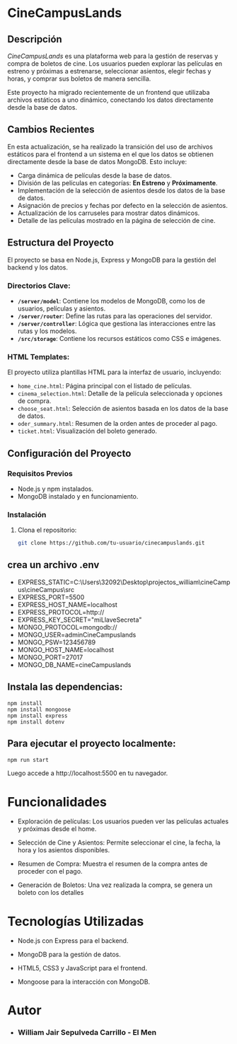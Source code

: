 # CineCampusLands

## Descripción
*CineCampusLands* es una plataforma web para la gestión de reservas y compra de boletos de cine. Los usuarios pueden explorar las películas en estreno y próximas a estrenarse, seleccionar asientos, elegir fechas y horas, y comprar sus boletos de manera sencilla.

Este proyecto ha migrado recientemente de un frontend que utilizaba archivos estáticos a uno dinámico, conectando los datos directamente desde la base de datos.

## Cambios Recientes
En esta actualización, se ha realizado la transición del uso de archivos estáticos para el frontend a un sistema en el que los datos se obtienen directamente desde la base de datos MongoDB. Esto incluye:
- Carga dinámica de películas desde la base de datos.
- División de las películas en categorías: **En Estreno** y **Próximamente**.
- Implementación de la selección de asientos desde los datos de la base de datos.
- Asignación de precios y fechas por defecto en la selección de asientos.
- Actualización de los carruseles para mostrar datos dinámicos.
- Detalle de las películas mostrado en la página de selección de cine.

## Estructura del Proyecto
El proyecto se basa en Node.js, Express y MongoDB para la gestión del backend y los datos.

### Directorios Clave:
- **`/server/model`**: Contiene los modelos de MongoDB, como los de usuarios, películas y asientos.
- **`/server/router`**: Define las rutas para las operaciones del servidor.
- **`/server/controller`**: Lógica que gestiona las interacciones entre las rutas y los modelos.
- **`/src/storage`**: Contiene los recursos estáticos como CSS e imágenes.

### HTML Templates:
El proyecto utiliza plantillas HTML para la interfaz de usuario, incluyendo:
- `home_cine.html`: Página principal con el listado de películas.
- `cinema_selection.html`: Detalle de la película seleccionada y opciones de compra.
- `choose_seat.html`: Selección de asientos basada en los datos de la base de datos.
- `oder_summary.html`: Resumen de la orden antes de proceder al pago.
- `ticket.html`: Visualización del boleto generado.

## Configuración del Proyecto

### Requisitos Previos
- Node.js y npm instalados.
- MongoDB instalado y en funcionamiento.

### Instalación
1. Clona el repositorio:
   ```bash
   git clone https://github.com/tu-usuario/cinecampuslands.git
    ```
## crea un archivo .env 
- EXPRESS_STATIC=C:\Users\32092\Desktop\projectos_william\cineCampus\cineCampus\src 
- EXPRESS_PORT=5500 
- EXPRESS_HOST_NAME=localhost 
- EXPRESS_PROTOCOL=http:// 
- EXPRESS_KEY_SECRET="miLlaveSecreta" 
- MONGO_PROTOCOL=mongodb:// 
- MONGO_USER=adminCineCampuslands 
- MONGO_PSW=123456789 
- MONGO_HOST_NAME=localhost 
- MONGO_PORT=27017 
- MONGO_DB_NAME=cineCampuslands

## Instala las dependencias:
    npm install
    npm install mongoose
    npm install express 
    npm install dotenv

## Para ejecutar el proyecto localmente:

```node.js
npm run start
```

Luego accede a http://localhost:5500 en tu navegador.

# Funcionalidades

- Exploración de películas: Los usuarios pueden ver las películas actuales y próximas desde el home.

- Selección de Cine y Asientos: Permite seleccionar el cine, la fecha, la hora y los asientos disponibles.
- Resumen de Compra: Muestra el resumen de la compra antes de proceder con el pago.
- Generación de Boletos: Una vez realizada la compra, se genera un boleto con los detalles

# Tecnologías Utilizadas

- Node.js con Express para el backend.

- MongoDB para la gestión de datos.

- HTML5, CSS3 y JavaScript para el frontend.

- Mongoose para la interacción con MongoDB.

# Autor

- ### William Jair Sepulveda Carrillo - El Men